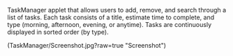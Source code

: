 TaskManager applet that allows users to add, remove, and search through a list of tasks. 
Each task consists of a title, estimate time to complete, and type (morning, afternoon, evening, or anytime). 
Tasks are continuously displayed in sorted order (by type).

(TaskManager/Screenshot.jpg?raw=true "Screenshot")
